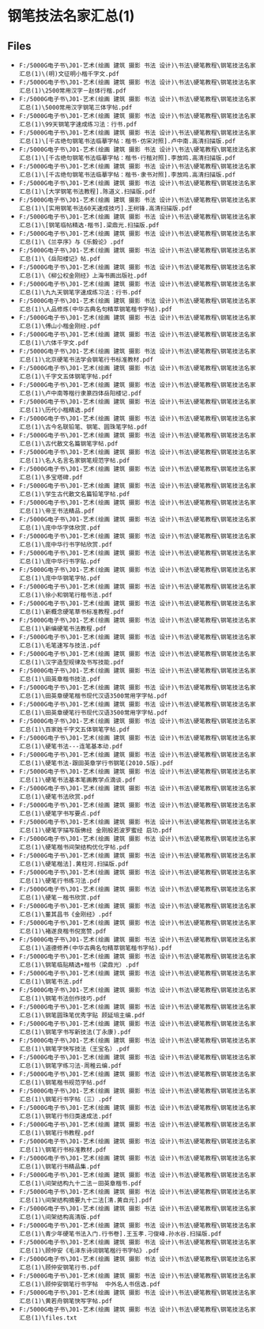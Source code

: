 # 钢笔技法名家汇总(1)

## Files

- `F:/5000G电子书\J01-艺术(绘画 建筑 摄影 书法 设计)\书法\硬笔教程\钢笔技法名家汇总(1)\(明)文征明小楷千字文.pdf`
- `F:/5000G电子书\J01-艺术(绘画 建筑 摄影 书法 设计)\书法\硬笔教程\钢笔技法名家汇总(1)\2500常用汉字－赵体行楷.pdf`
- `F:/5000G电子书\J01-艺术(绘画 建筑 摄影 书法 设计)\书法\硬笔教程\钢笔技法名家汇总(1)\5000常用汉字钢笔三体字帖.pdf`
- `F:/5000G电子书\J01-艺术(绘画 建筑 摄影 书法 设计)\书法\硬笔教程\钢笔技法名家汇总(1)\99天钢笔字速成练习法：行书.pdf`
- `F:/5000G电子书\J01-艺术(绘画 建筑 摄影 书法 设计)\书法\硬笔教程\钢笔技法名家汇总(1)\[千古绝句钢笔书法临摹字帖：楷书·仿宋对照].卢中南.高清扫描版.pdf`
- `F:/5000G电子书\J01-艺术(绘画 建筑 摄影 书法 设计)\书法\硬笔教程\钢笔技法名家汇总(1)\[千古绝句钢笔书法临摹字帖：楷书·行楷对照].李放鸣.高清扫描版.pdf`
- `F:/5000G电子书\J01-艺术(绘画 建筑 摄影 书法 设计)\书法\硬笔教程\钢笔技法名家汇总(1)\[千古绝句钢笔书法临摹字帖：楷书·隶书对照].李放鸣.高清扫描版.pdf`
- `F:/5000G电子书\J01-艺术(绘画 建筑 摄影 书法 设计)\书法\硬笔教程\钢笔技法名家汇总(1)\[大学钢笔书法教程].陈道义.扫描版.pdf`
- `F:/5000G电子书\J01-艺术(绘画 建筑 摄影 书法 设计)\书法\硬笔教程\钢笔技法名家汇总(1)\[实用钢笔书法60天速成技巧].王树锋.高清扫描版.pdf`
- `F:/5000G电子书\J01-艺术(绘画 建筑 摄影 书法 设计)\书法\硬笔教程\钢笔技法名家汇总(1)\[钢笔临帖精选·楷书].梁鼎光.扫描版.pdf`
- `F:/5000G电子书\J01-艺术(绘画 建筑 摄影 书法 设计)\书法\硬笔教程\钢笔技法名家汇总(1)\《兰亭序》与《乐毅论》.pdf`
- `F:/5000G电子书\J01-艺术(绘画 建筑 摄影 书法 设计)\书法\硬笔教程\钢笔技法名家汇总(1)\《岳阳楼记》帖.pdf`
- `F:/5000G电子书\J01-艺术(绘画 建筑 摄影 书法 设计)\书法\硬笔教程\钢笔技法名家汇总(1)\《柳公权金刚经》上海书画出版社.pdf`
- `F:/5000G电子书\J01-艺术(绘画 建筑 摄影 书法 设计)\书法\硬笔教程\钢笔技法名家汇总(1)\九九天钢笔字速成练习法：行书.pdf`
- `F:/5000G电子书\J01-艺术(绘画 建筑 摄影 书法 设计)\书法\硬笔教程\钢笔技法名家汇总(1)\人品修炼(中华古典名句精萃钢笔楷书字帖).pdf`
- `F:/5000G电子书\J01-艺术(绘画 建筑 摄影 书法 设计)\书法\硬笔教程\钢笔技法名家汇总(1)\傅山小楷金刚经.pdf`
- `F:/5000G电子书\J01-艺术(绘画 建筑 摄影 书法 设计)\书法\硬笔教程\钢笔技法名家汇总(1)\六体千字文.pdf`
- `F:/5000G电子书\J01-艺术(绘画 建筑 摄影 书法 设计)\书法\硬笔教程\钢笔技法名家汇总(1)\北京硬笔书法学会钢笔行书标准教材.pdf`
- `F:/5000G电子书\J01-艺术(绘画 建筑 摄影 书法 设计)\书法\硬笔教程\钢笔技法名家汇总(1)\千字文五体钢笔字帖.pdf`
- `F:/5000G电子书\J01-艺术(绘画 建筑 摄影 书法 设计)\书法\硬笔教程\钢笔技法名家汇总(1)\卢中南等楷行隶篆四体岳阳楼记.pdf`
- `F:/5000G电子书\J01-艺术(绘画 建筑 摄影 书法 设计)\书法\硬笔教程\钢笔技法名家汇总(1)\历代小楷精选.pdf`
- `F:/5000G电子书\J01-艺术(绘画 建筑 摄影 书法 设计)\书法\硬笔教程\钢笔技法名家汇总(1)\古今名联铅笔、钢笔、圆珠笔字帖.pdf`
- `F:/5000G电子书\J01-艺术(绘画 建筑 摄影 书法 设计)\书法\硬笔教程\钢笔技法名家汇总(1)\古代散文名篇钢笔字帖.pdf`
- `F:/5000G电子书\J01-艺术(绘画 建筑 摄影 书法 设计)\书法\硬笔教程\钢笔技法名家汇总(1)\名人名言名家钢笔规范字帖.pdf`
- `F:/5000G电子书\J01-艺术(绘画 建筑 摄影 书法 设计)\书法\硬笔教程\钢笔技法名家汇总(1)\多宝塔碑.pdf`
- `F:/5000G电子书\J01-艺术(绘画 建筑 摄影 书法 设计)\书法\硬笔教程\钢笔技法名家汇总(1)\学生古代散文名篇铅笔字帖.pdf`
- `F:/5000G电子书\J01-艺术(绘画 建筑 摄影 书法 设计)\书法\硬笔教程\钢笔技法名家汇总(1)\帝王书法精品.pdf`
- `F:/5000G电子书\J01-艺术(绘画 建筑 摄影 书法 设计)\书法\硬笔教程\钢笔技法名家汇总(1)\庞中华字体欣赏.pdf`
- `F:/5000G电子书\J01-艺术(绘画 建筑 摄影 书法 设计)\书法\硬笔教程\钢笔技法名家汇总(1)\庞中华行书字帖欣赏.pdf`
- `F:/5000G电子书\J01-艺术(绘画 建筑 摄影 书法 设计)\书法\硬笔教程\钢笔技法名家汇总(1)\庞中华行书字贴.pdf`
- `F:/5000G电子书\J01-艺术(绘画 建筑 摄影 书法 设计)\书法\硬笔教程\钢笔技法名家汇总(1)\庞中华钢笔字帖.pdf`
- `F:/5000G电子书\J01-艺术(绘画 建筑 摄影 书法 设计)\书法\硬笔教程\钢笔技法名家汇总(1)\徐小和钢笔行楷书法.pdf`
- `F:/5000G电子书\J01-艺术(绘画 建筑 摄影 书法 设计)\书法\硬笔教程\钢笔技法名家汇总(1)\新概念硬笔草书标准教程.pdf`
- `F:/5000G电子书\J01-艺术(绘画 建筑 摄影 书法 设计)\书法\硬笔教程\钢笔技法名家汇总(1)\新编硬笔书法教程.pdf`
- `F:/5000G电子书\J01-艺术(绘画 建筑 摄影 书法 设计)\书法\硬笔教程\钢笔技法名家汇总(1)\毛笔速写与技法.pdf`
- `F:/5000G电子书\J01-艺术(绘画 建筑 摄影 书法 设计)\书法\硬笔教程\钢笔技法名家汇总(1)\汉字造型规律及书写技能.pdf`
- `F:/5000G电子书\J01-艺术(绘画 建筑 摄影 书法 设计)\书法\硬笔教程\钢笔技法名家汇总(1)\田英章楷书技法.pdf`
- `F:/5000G电子书\J01-艺术(绘画 建筑 摄影 书法 设计)\书法\硬笔教程\钢笔技法名家汇总(1)\田英章硬笔楷书现代汉语3500常用字字帖.pdf`
- `F:/5000G电子书\J01-艺术(绘画 建筑 摄影 书法 设计)\书法\硬笔教程\钢笔技法名家汇总(1)\田英章硬笔行书现代汉语3500常用字字帖.pdf`
- `F:/5000G电子书\J01-艺术(绘画 建筑 摄影 书法 设计)\书法\硬笔教程\钢笔技法名家汇总(1)\百家姓千字文五体钢笔字帖.pdf`
- `F:/5000G电子书\J01-艺术(绘画 建筑 摄影 书法 设计)\书法\硬笔教程\钢笔技法名家汇总(1)\硬笔书法---连笔基本动.pdf`
- `F:/5000G电子书\J01-艺术(绘画 建筑 摄影 书法 设计)\书法\硬笔教程\钢笔技法名家汇总(1)\硬笔书法-跟田英章学行书钢笔(2010.5版).pdf`
- `F:/5000G电子书\J01-艺术(绘画 建筑 摄影 书法 设计)\书法\硬笔教程\钢笔技法名家汇总(1)\硬笔书法基本笔画教学点滴谈.pdf`
- `F:/5000G电子书\J01-艺术(绘画 建筑 摄影 书法 设计)\书法\硬笔教程\钢笔技法名家汇总(1)\硬笔书法欣赏.pdf`
- `F:/5000G电子书\J01-艺术(绘画 建筑 摄影 书法 设计)\书法\硬笔教程\钢笔技法名家汇总(1)\硬笔字书写要点.pdf`
- `F:/5000G电子书\J01-艺术(绘画 建筑 摄影 书法 设计)\书法\硬笔教程\钢笔技法名家汇总(1)\硬笔字描写版佛经 金刚般若波罗蜜经 启功.pdf`
- `F:/5000G电子书\J01-艺术(绘画 建筑 摄影 书法 设计)\书法\硬笔教程\钢笔技法名家汇总(1)\硬笔楷书间架结构优化字帖.pdf`
- `F:/5000G电子书\J01-艺术(绘画 建筑 摄影 书法 设计)\书法\硬笔教程\钢笔技法名家汇总(1)\硬笔楷法].黄柱河.扫描版.pdf`
- `F:/5000G电子书\J01-艺术(绘画 建筑 摄影 书法 设计)\书法\硬笔教程\钢笔技法名家汇总(1)\硬笔行书练习法.pdf`
- `F:/5000G电子书\J01-艺术(绘画 建筑 摄影 书法 设计)\书法\硬笔教程\钢笔技法名家汇总(1)\硬笔－楷书欣赏.pdf`
- `F:/5000G电子书\J01-艺术(绘画 建筑 摄影 书法 设计)\书法\硬笔教程\钢笔技法名家汇总(1)\董其昌书《金刚经》.pdf`
- `F:/5000G电子书\J01-艺术(绘画 建筑 摄影 书法 设计)\书法\硬笔教程\钢笔技法名家汇总(1)\褚遂良楷书倪宽赞.pdf`
- `F:/5000G电子书\J01-艺术(绘画 建筑 摄影 书法 设计)\书法\硬笔教程\钢笔技法名家汇总(1)\道德修养(中华古典名句精萃钢笔楷书字帖).pdf`
- `F:/5000G电子书\J01-艺术(绘画 建筑 摄影 书法 设计)\书法\硬笔教程\钢笔技法名家汇总(1)\钢笔临贴精选+楷书（梁鼎光）.pdf`
- `F:/5000G电子书\J01-艺术(绘画 建筑 摄影 书法 设计)\书法\硬笔教程\钢笔技法名家汇总(1)\钢笔书法.pdf`
- `F:/5000G电子书\J01-艺术(绘画 建筑 摄影 书法 设计)\书法\硬笔教程\钢笔技法名家汇总(1)\钢笔书法创作技巧.pdf`
- `F:/5000G电子书\J01-艺术(绘画 建筑 摄影 书法 设计)\书法\硬笔教程\钢笔技法名家汇总(1)\钢笔圆珠笔优秀字贴 顾延培主编.pdf`
- `F:/5000G电子书\J01-艺术(绘画 建筑 摄影 书法 设计)\书法\硬笔教程\钢笔技法名家汇总(1)\钢笔字书写新技法(丁永康).pdf`
- `F:/5000G电子书\J01-艺术(绘画 建筑 摄影 书法 设计)\书法\硬笔教程\钢笔技法名家汇总(1)\钢笔字快写技法（王宝名）.pdf`
- `F:/5000G电子书\J01-艺术(绘画 建筑 摄影 书法 设计)\书法\硬笔教程\钢笔技法名家汇总(1)\钢笔字练习法-周稚云编.pdf`
- `F:/5000G电子书\J01-艺术(绘画 建筑 摄影 书法 设计)\书法\硬笔教程\钢笔技法名家汇总(1)\钢笔楷书规范字帖.pdf`
- `F:/5000G电子书\J01-艺术(绘画 建筑 摄影 书法 设计)\书法\硬笔教程\钢笔技法名家汇总(1)\钢笔行书字帖（三）.pdf`
- `F:/5000G电子书\J01-艺术(绘画 建筑 摄影 书法 设计)\书法\硬笔教程\钢笔技法名家汇总(1)\钢笔行书归类速成法.pdf`
- `F:/5000G电子书\J01-艺术(绘画 建筑 摄影 书法 设计)\书法\硬笔教程\钢笔技法名家汇总(1)\钢笔行书教程.pdf`
- `F:/5000G电子书\J01-艺术(绘画 建筑 摄影 书法 设计)\书法\硬笔教程\钢笔技法名家汇总(1)\钢笔行书标准教材.pdf`
- `F:/5000G电子书\J01-艺术(绘画 建筑 摄影 书法 设计)\书法\硬笔教程\钢笔技法名家汇总(1)\钢笔行书精品集.pdf`
- `F:/5000G电子书\J01-艺术(绘画 建筑 摄影 书法 设计)\书法\硬笔教程\钢笔技法名家汇总(1)\间架结构九十二法－田英章楷书.pdf`
- `F:/5000G电子书\J01-艺术(绘画 建筑 摄影 书法 设计)\书法\硬笔教程\钢笔技法名家汇总(1)\间架结构摘要九十二法[清.黄自元].pdf`
- `F:/5000G电子书\J01-艺术(绘画 建筑 摄影 书法 设计)\书法\硬笔教程\钢笔技法名家汇总(1)\间架结构高清版.pdf`
- `F:/5000G电子书\J01-艺术(绘画 建筑 摄影 书法 设计)\书法\硬笔教程\钢笔技法名家汇总(1)\青少年硬笔书法入门.行书卷].王玉孝.刁俊峰.孙水谷.扫描版.pdf`
- `F:/5000G电子书\J01-艺术(绘画 建筑 摄影 书法 设计)\书法\硬笔教程\钢笔技法名家汇总(1)\顾仲安《毛泽东诗词钢笔楷行书字帖》.pdf`
- `F:/5000G电子书\J01-艺术(绘画 建筑 摄影 书法 设计)\书法\硬笔教程\钢笔技法名家汇总(1)\顾仲安钢笔行书.pdf`
- `F:/5000G电子书\J01-艺术(绘画 建筑 摄影 书法 设计)\书法\硬笔教程\钢笔技法名家汇总(1)\顾仲安钢笔行书字帖  中外名人书信选.pdf`
- `F:/5000G电子书\J01-艺术(绘画 建筑 摄影 书法 设计)\书法\硬笔教程\钢笔技法名家汇总(1)\黄若舟钢笔快写字帖.pdf`
- `F:/5000G电子书\J01-艺术(绘画 建筑 摄影 书法 设计)\书法\硬笔教程\钢笔技法名家汇总(1)\files.txt`
